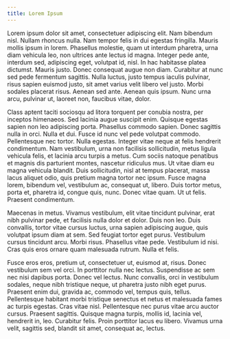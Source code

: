 ```yaml
---
title: Lorem Ipsum
---
```

Lorem ipsum dolor sit amet, consectetuer adipiscing elit. Nam bibendum nisl. Nullam rhoncus nulla. Nam tempor felis in dui egestas fringilla. Mauris mollis ipsum in lorem. Phasellus molestie, quam ut interdum pharetra, urna diam vehicula leo, non ultrices ante lectus id magna. Integer pede ante, interdum sed, adipiscing eget, volutpat id, nisl. In hac habitasse platea dictumst. Mauris justo. Donec consequat augue non diam. Curabitur at nunc sed pede fermentum sagittis. Nulla luctus, justo tempus iaculis pulvinar, risus sapien euismod justo, sit amet varius velit libero vel justo. Morbi sodales placerat risus. Aenean sed ante. Aenean quis ipsum. Nunc urna arcu, pulvinar ut, laoreet non, faucibus vitae, dolor.

Class aptent taciti sociosqu ad litora torquent per conubia nostra, per inceptos himenaeos. Sed lacinia augue suscipit enim. Quisque egestas sapien non leo adipiscing porta. Phasellus commodo sapien. Donec sagittis nulla in orci. Nulla et dui. Fusce id nunc vel pede volutpat commodo. Pellentesque nec tortor. Nulla egestas. Integer vitae neque at felis hendrerit condimentum. Nam vestibulum, urna non facilisis sollicitudin, metus ligula vehicula felis, et lacinia arcu turpis a metus. Cum sociis natoque penatibus et magnis dis parturient montes, nascetur ridiculus mus. Ut vitae diam eu magna vehicula blandit. Duis sollicitudin, nisl at tempus placerat, massa lacus aliquet odio, quis pretium magna tortor nec ipsum. Fusce magna lorem, bibendum vel, vestibulum ac, consequat ut, libero. Duis tortor metus, porta et, pharetra id, congue quis, nunc. Donec vitae quam. Ut ut felis. Praesent condimentum.

Maecenas in metus. Vivamus vestibulum, elit vitae tincidunt pulvinar, erat nibh pulvinar pede, et facilisis nulla dolor et dolor. Duis non leo. Duis convallis, tortor vitae cursus luctus, urna sapien adipiscing augue, quis volutpat ipsum diam at sem. Sed feugiat tortor eget purus. Vestibulum cursus tincidunt arcu. Morbi risus. Phasellus vitae pede. Vestibulum id nisi. Cras quis eros ornare quam malesuada rutrum. Nulla et felis.

Fusce eros eros, pretium ut, consectetuer ut, euismod at, risus. Donec vestibulum sem vel orci. In porttitor nulla nec lectus. Suspendisse ac sem nec nisi dapibus porta. Donec vel lectus. Nunc convallis, orci in vestibulum sodales, neque nibh tristique neque, ut pharetra justo nibh eget purus. Praesent enim dui, gravida ac, commodo vel, tempus quis, tellus. Pellentesque habitant morbi tristique senectus et netus et malesuada fames ac turpis egestas. Cras vitae nisl. Pellentesque nec purus vitae arcu auctor cursus. Praesent sagittis. Quisque magna turpis, mollis id, lacinia vel, hendrerit in, leo. Curabitur felis. Proin porttitor lacus eu libero. Vivamus urna velit, sagittis sed, blandit sit amet, consequat ac, lectus.